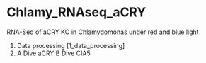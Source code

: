 # Chlamy_RNAseq_aCRY
RNA-Seq of aCRY KO in Chlamydomonas under red and blue light

1. Data processing [1_data_processing]
2. A Dive aCRY
   B Dive CIA5

